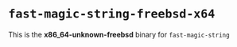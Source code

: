 # `fast-magic-string-freebsd-x64`

This is the **x86_64-unknown-freebsd** binary for `fast-magic-string`
